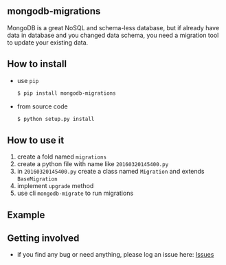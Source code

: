 mongodb-migrations
------------------

MongoDB is a great NoSQL and schema-less database, but if already have data in database and you changed data schema, you need a migration tool to update your existing data.

## How to install

* use `pip`

    ```bash
    $ pip install mongodb-migrations
    ```

* from source code

    ```bash
    $ python setup.py install
    ```

## How to use it

1. create a fold named `migrations`
2. create a python file with name like `20160320145400.py`
3. in `20160320145400.py` create a class named `Migration` and extends `BaseMigration`
4. implement `upgrade` method
5. use cli `mongodb-migrate` to run migrations

## Example

## Getting involved

* if you find any bug or need anything, please log an issue here: [Issues](https://github.com/DoubleCiti/mongodb-migrations/issues)